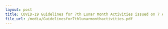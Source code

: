 ```yaml
---
layout: post
title: COVID-19 Guidelines for 7th Lunar Month Activities issued on 7 August 2020
file_url: /media/Guidelinesfor7thlunarmonthactivities.pdf
---
```

